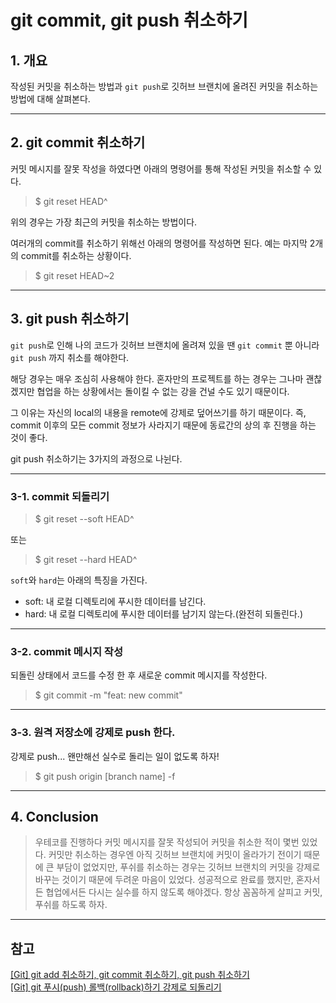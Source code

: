 # git commit, git push 취소하기

## 1. 개요

작성된 커밋을 취소하는 방법과 `git push`로 깃허브 브랜치에 올려진 커밋을 취소하는 방법에 대해 살펴본다.

---

## 2. git commit 취소하기

커밋 메시지를 잘못 작성을 하였다면 아래의 명령어를 통해 작성된 커밋을 취소할 수 있다.

> $ git reset HEAD^

위의 경우는 가장 최근의 커밋을 취소하는 방법이다.

여러개의 commit를 취소하기 위해선 아래의 명령어를 작성하면 된다. 예는 마지막 2개의 commit를 취소하는 상황이다.

> $ git reset HEAD~2

---

## 3. git push 취소하기

`git push`로 인해 나의 코드가 깃허브 브랜치에 올려져 있을 땐 `git commit` 뿐 아니라 `git push` 까지 취소를 해야한다.

해당 경우는 매우 조심히 사용해야 한다. 혼자만의 프로젝트를 하는 경우는 그나마 괜찮겠지만 협업을 하는 상황에서는 돌이킬 수 없는 강을 건널 수도 있기 때문이다.

그 이유는 자신의 local의 내용을 remote에 강제로 덮어쓰기를 하기 때문이다. 즉, commit 이후의 모든 commit 정보가 사라지기 때문에 동료간의 상의 후 진행을 하는 것이 좋다.

git push 취소하기는 3가지의 과정으로 나뉜다.

---

### 3-1. commit 되돌리기

> $ git reset --soft HEAD^

또는

> $ git reset --hard HEAD^

`soft`와 `hard`는 아래의 특징을 가진다.

- soft: 내 로컬 디렉토리에 푸시한 데이터를 남긴다.
- hard: 내 로컬 디렉토리에 푸시한 데이터를 남기지 않는다.(완전히 되돌린다.)

---

### 3-2. commit 메시지 작성

되돌린 상태에서 코드를 수정 한 후 새로운 commit 메시지를 작성한다.

> $ git commit -m "feat: new commit"

---

### 3-3. 원격 저장소에 강제로 push 한다.

강제로 push... 왠만해선 실수로 돌리는 일이 없도록 하자!

> $ git push origin [branch name] -f

---

## 4. Conclusion

> 우테코를 진행하다 커밋 메시지를 잘못 작성되어 커밋을 취소한 적이 몇번 있었다. 커밋만 취소하는 경우엔 아직 깃허브 브랜치에 커밋이 올라가기 전이기 때문에 큰 부담이 없었지만, 푸쉬를 취소하는 경우는 깃허브 브랜치의 커밋을 강제로 바꾸는 것이기 때문에 두려운 마음이 있었다. 성공적으로 완료를 했지만, 혼자서든 협업에서든 다시는 실수를 하지 않도록 해야겠다. 항상 꼼꼼하게 살피고 커밋, 푸쉬를 하도록 하자.

---

## 참고

[[Git] git add 취소하기, git commit 취소하기, git push 취소하기](https://gmlwjd9405.github.io/2018/05/25/git-add-cancle.html)  
[[Git] git 푸시(push) 롤백(rollback)하기 강제로 되돌리기](https://hdhdeveloper.tistory.com/76)
